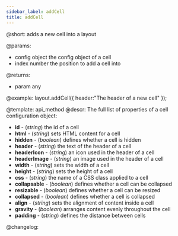 ```yaml
---
sidebar_label: addCell
title: addCell
---          
```


@short: adds a new cell into a layout


@params:
- config	object		the config object of a cell
- index		number		the position to add a cell into

@returns:
- param	any


@example:
layout.addCell({
    header:"The header of a new cell"
});


@template: api_method
@descr:
The full list of properties of a cell configuration object:

- **id** - (*string*) the id of a cell
- **html** - (*string*) sets HTML content for a cell
- **hidden** - (*boolean*) defines whether a cell is hidden
- **header** - (*string*) the text of the header of a cell
- **headerIcon** - (*string*) an icon used in the header of a cell
- **headerImage** - (*string*) an image used in the header of a cell
- **width** - (*string*) sets the width of a cell
- **height** - (*string*) sets the height of a cell
- **css** - (*string*) the name of a CSS class applied to a cell
- **collapsable**  - (*boolean*) defines whether a cell can be collapsed 
- **resizable** - (*boolean*) defines whether a cell can be resized
- **collapsed** - (*boolean*) defines whether a cell is collapsed 
- **align** - (*string*) sets the alignment of content inside a cell
- **gravity** - (*boolean*) arranges content evenly throughout the cell
- **padding** - (*string*) defines the distance between cells




@changelog:


